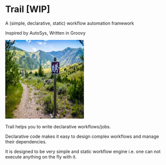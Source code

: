 # Trail [WIP]
A (simple, declarative, static) workflow automation framework

Inspired by AutoSys, Written in Groovy

<img src="/raw/trail.webp?raw=true" width="250" height="250"/>

Trail helps you to write declarative workflows/jobs.

Declarative code makes it easy to design complex workflows and manage their dependencies. 

It is designed to be very simple and static workflow engine i.e. one can not execute anything on the fly with it. 

